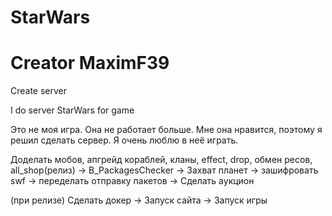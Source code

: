 # StarWars
# Creator MaximF39

Create server

I do server StarWars for game

Это не моя игра. Она не работает больше. Мне она нравится, поэтому я решил сделать сервер.
Я очень люблю в неё играть. 

Доделать мобов, апгрейд кораблей, кланы, effect, drop, обмен ресов,
all_shop(релиз) -> B_PackagesChecker -> Захват планет -> зашифровать swf 
-> переделать отправку пакетов -> Сделать аукцион

(при релизе) Сделать докер -> Запуск сайта -> Запуск игры

